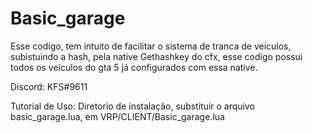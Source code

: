 # Basic_garage
Esse codigo, tem intuito de facilitar o sistema de tranca de veículos, subistuindo a hash, pela native Gethashkey do cfx, esse codigo possui todos os veículos do gta 5 já configurados com essa native.

Discord: KFS#9611

Tutorial de Uso:
Diretorio de instalação, substituir o arquivo basic_garage.lua, em VRP/CLIENT/Basic_garage.lua
